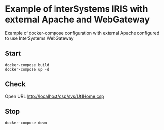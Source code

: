 Example of InterSystems IRIS with external Apache and WebGateway
===

Example of docker-compose configuration with external Apache configured to use InterSystems WebGateway

Start
---

```shell
docker-compose build
docker-compose up -d
```

Check
---

Open URL
<http://localhost/csp/sys/UtilHome.csp>

Stop
---

```shell
docker-compose down
```
